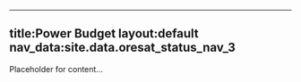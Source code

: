 

---

title:Power Budget
layout:default
nav_data:site.data.oresat_status_nav_3
---


Placeholder for content...
